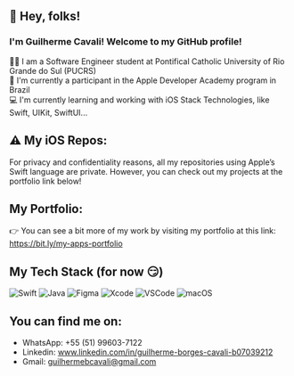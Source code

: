 ## 👋 Hey, folks! 

<h3>I'm Guilherme Cavali! Welcome to my GitHub profile!</h3>

👨‍💻 I am a Software Engineer student at Pontifical Catholic University of Rio Grande do Sul (PUCRS)</br>
🍎 I'm currently a participant in the Apple Developer Academy program in Brazil</br>
💻 I'm currently learning and working with iOS Stack Technologies, like Swift, UIKit, SwiftUI...

## ⚠️ My iOS Repos:

For privacy and confidentiality reasons, all my repositories using Apple’s Swift language are private. However, you can check out my projects at the portfolio link below!

## My Portfolio:

👉 You can see a bit more of my work by visiting my portfolio at this link: https://bit.ly/my-apps-portfolio

## My Tech Stack (for now 😏)

![Swift](https://img.shields.io/badge/swift-F54A2A?style=for-the-badge&logo=swift&logoColor=white)
![Java](https://img.shields.io/badge/java-%23ED8B00.svg?style=for-the-badge&logo=openjdk&logoColor=white)
![Figma](https://img.shields.io/badge/figma-%23F24E1E.svg?style=for-the-badge&logo=figma&logoColor=white)
![Xcode](https://img.shields.io/badge/Xcode-007ACC?style=for-the-badge&logo=Xcode&logoColor=white)
![VSCode](https://img.shields.io/badge/VSCode-0078D4?style=for-the-badge&logo=visual%20studio%20code&logoColor=white)
![macOS](https://img.shields.io/badge/mac%20os-000000?style=for-the-badge&logo=macos&logoColor=F0F0F0)

## You can find me on:

- WhatsApp: +55 (51) 99603-7122
- Linkedin: www.linkedin.com/in/guilherme-borges-cavali-b07039212
- Gmail: guilhermebcavali@gmail.com
<!---
![snake animation](https://github.com/<guilhermebcavali>/<guilhermebcavali>/blob/output/github-contribution-grid-snake.gif)

![Anurag's GitHub stats](https://github-readme-stats.vercel.app/api?username=guilhermebcavali&show_icons=true&theme=radical)
![Top Langs](https://github-readme-stats.vercel.app/api/top-langs/?username=guilhermebcavali&layout=compact)
-->
